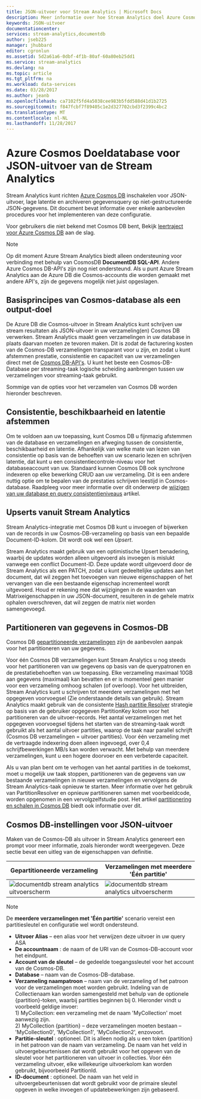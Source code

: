 ```yaml
---
title: JSON-uitvoer voor Stream Analytics | Microsoft Docs
description: Meer informatie over hoe Stream Analytics doel Azure Cosmos DB voor de JSON-uitvoer, voor het archiveren van gegevens en lage latentie query's op niet-gestructureerde JSON-gegevens.
keywords: JSON-uitvoer
documentationcenter: 
services: stream-analytics,documentdb
author: jseb225
manager: jhubbard
editor: cgronlun
ms.assetid: 5d2a61a6-0dbf-4f1b-80af-60a80eb25dd1
ms.service: stream-analytics
ms.devlang: na
ms.topic: article
ms.tgt_pltfrm: na
ms.workload: data-services
ms.date: 03/28/2017
ms.author: jeanb
ms.openlocfilehash: ca7102f5fd4a5038cee983b5fdd588d41d1b2725
ms.sourcegitcommit: f847fcbf7f89405c1e2d327702cbd3f2399c4bc2
ms.translationtype: MT
ms.contentlocale: nl-NL
ms.lasthandoff: 11/28/2017
---
```

# <a name="target-azure-cosmos-db-for-json-output-from-stream-analytics"></a>Azure Cosmos Doeldatabase voor JSON-uitvoer van de Stream Analytics
Stream Analytics kunt richten [Azure Cosmos DB](https://azure.microsoft.com/services/documentdb/) inschakelen voor JSON-uitvoer, lage latentie en archiveren gegevensquery op niet-gestructureerde JSON-gegevens. Dit document bevat informatie over enkele aanbevolen procedures voor het implementeren van deze configuratie.

Voor gebruikers die niet bekend met Cosmos DB bent, Bekijk [leertraject voor Azure Cosmos DB](https://azure.microsoft.com/documentation/learning-paths/documentdb/) aan de slag. 

> [!Note]
> Op dit moment Azure Stream Analytics biedt alleen ondersteuning voor verbinding met behulp van CosmosDB **DocumentDB SQL-API**.
> Andere Azure Cosmos DB-API's zijn nog niet ondersteund. Als u punt Azure Stream Analytics aan de Azure DB die Cosmos-accounts die worden gemaakt met andere API's, zijn de gegevens mogelijk niet juist opgeslagen. 

## <a name="basics-of-cosmos-db-as-an-output-target"></a>Basisprincipes van Cosmos-database als een output-doel
De Azure DB die Cosmos-uitvoer in Stream Analytics kunt schrijven uw stream resultaten als JSON-uitvoer in uw verzameling(en) Cosmos DB verwerken. Stream Analytics maakt geen verzamelingen in uw database in plaats daarvan moeten ze tevoren maken. Dit is zodat de facturering kosten van de Cosmos-DB verzamelingen transparant voor u zijn, en zodat u kunt afstemmen prestatie, consistentie en capaciteit van uw verzamelingen direct met de [Cosmos DB-API's](https://msdn.microsoft.com/library/azure/dn781481.aspx). U kunt het beste een Cosmos-DB-Database per streaming-taak logische scheiding aanbrengen tussen uw verzamelingen voor streaming-taak gebruikt.

Sommige van de opties voor het verzamelen van Cosmos DB worden hieronder beschreven.

## <a name="tune-consistency-availability-and-latency"></a>Consistentie, beschikbaarheid en latentie afstemmen
Om te voldoen aan uw toepassing, kunt Cosmos DB u fijnmazig afstemmen van de database en verzamelingen en afweging tussen de consistentie, beschikbaarheid en latentie. Afhankelijk van welke mate van lezen van consistentie op basis van de behoeften van uw scenario lezen en schrijven latentie, dat kunt u een consistentiecontrole-niveau voor het databaseaccount van uw. Standaard kunnen Cosmos DB ook synchrone indexeren op elke bewerking CRUD aan uw verzameling. Dit is een andere nuttig optie om te bepalen van de prestaties schrijven leestijd in Cosmos-database. Raadpleeg voor meer informatie over dit onderwerp de [wijzigen van uw database en query consistentieniveaus](../documentdb/documentdb-consistency-levels.md) artikel.

## <a name="upserts-from-stream-analytics"></a>Upserts vanuit Stream Analytics
Stream Analytics-integratie met Cosmos DB kunt u invoegen of bijwerken van de records in uw Cosmos-DB-verzameling op basis van een bepaalde Document-ID-kolom. Dit wordt ook wel een *Upsert*.

Stream Analytics maakt gebruik van een optimistische Upsert benadering, waarbij de updates worden alleen uitgevoerd als invoegen is mislukt vanwege een conflict Document-ID. Deze update wordt uitgevoerd door de Stream Analytics als een PATCH, zodat u kunt gedeeltelijke updates aan het document, dat wil zeggen het toevoegen van nieuwe eigenschappen of het vervangen van die een bestaande eigenschap incrementeel wordt uitgevoerd. Houd er rekening mee dat wijzigingen in de waarden van Matrixeigenschappen in uw JSON-document, resulteren in de gehele matrix ophalen overschreven, dat wil zeggen de matrix niet worden samengevoegd.

## <a name="data-partitioning-in-cosmos-db"></a>Partitioneren van gegevens in Cosmos-DB
Cosmos DB [gepartitioneerde verzamelingen](../cosmos-db/partition-data.md) zijn de aanbevolen aanpak voor het partitioneren van uw gegevens. 

Voor één Cosmos DB verzamelingen kunt Stream Analytics u nog steeds voor het partitioneren van uw gegevens op basis van de querypatronen en de prestatiebehoeften van uw toepassing. Elke verzameling maximaal 10GB aan gegevens (maximaal) kan bevatten en er is momenteel geen manier voor een verzameling omhoog schalen (of overloop). Voor het uitbreiden, Stream Analytics kunt u schrijven tot meerdere verzamelingen met het opgegeven voorvoegsel (Zie onderstaande details van gebruik). Stream Analytics maakt gebruik van de consistente [Hash partitie Resolver](https://msdn.microsoft.com/library/azure/microsoft.azure.documents.partitioning.hashpartitionresolver.aspx) strategie op basis van de gebruiker opgegeven PartitionKey kolom voor het partitioneren van de uitvoer-records. Het aantal verzamelingen met het opgegeven voorvoegsel tijdens het starten van de streaming-taak wordt gebruikt als het aantal uitvoer partities, waarop de taak naar parallel schrijft (Cosmos DB verzamelingen = uitvoer partities). Voor één verzameling met de vertraagde indexering doen alleen ingevoegd, over 0,4 schrijfbewerkingen MB/s kan worden verwacht. Met behulp van meerdere verzamelingen, kunt u een hogere doorvoer en een verbeterde capaciteit.

Als u van plan bent om te verhogen van het aantal partities in de toekomst, moet u mogelijk uw taak stoppen, partitioneren van de gegevens van uw bestaande verzamelingen in nieuwe verzamelingen en vervolgens de Stream Analytics-taak opnieuw te starten. Meer informatie over het gebruik van PartitionResolver en opnieuw partitioneren samen met voorbeeldcode, worden opgenomen in een vervolgzelfstudie post. Het artikel [partitionering en schalen in Cosmos DB](../documentdb/documentdb-partition-data.md) biedt ook informatie over dit.

## <a name="cosmos-db-settings-for-json-output"></a>Cosmos DB-instellingen voor JSON-uitvoer
Maken van de Cosmos-DB als uitvoer in Stream Analytics genereert een prompt voor meer informatie, zoals hieronder wordt weergegeven. Deze sectie bevat een uitleg van de eigenschappen van definitie.

Gepartitioneerde verzameling | Verzamelingen met meerdere 'Één partitie'
---|---
![documentdb stream analytics uitvoerscherm](media/stream-analytics-documentdb-output/stream-analytics-documentdb-output-1.png) |  ![documentdb stream analytics uitvoerscherm](media/stream-analytics-documentdb-output/stream-analytics-documentdb-output-2.png)


  
> [!NOTE]
> De **meerdere verzamelingen met 'Één partitie'** scenario vereist een partitiesleutel en configuratie wel wordt ondersteund. 

* **Uitvoer Alias** – een alias voor het verwijzen deze uitvoer in uw query ASA  
* **De accountnaam** : de naam of de URI van de Cosmos-DB-account voor het eindpunt.  
* **Account van de sleutel** – de gedeelde toegangssleutel voor het account van de Cosmos-DB.  
* **Database** – naam van de Cosmos-DB-database.  
* **Verzameling naampatroon** – naam van de verzameling of het patroon voor de verzamelingen moet worden gebruikt. Indeling van de Collectienaam kan worden samengesteld met behulp van de optionele {partition}-token, waarbij partities beginnen bij 0. Hieronder vindt u voorbeeld geldige invoer:  
  1\) MyCollection: een verzameling met de naam 'MyCollection' moet aanwezig zijn.  
  2\) MyCollection {partition} – deze verzamelingen moeten bestaan – 'MyCollection0', 'MyCollection1', 'MyCollection2', enzovoort.  
* **Partitie-sleutel** : optioneel. Dit is alleen nodig als u een token {partition} in het patroon van de naam van verzameling. De naam van het veld in uitvoergebeurtenissen dat wordt gebruikt voor het opgeven van de sleutel voor het partitioneren van uitvoer in collecties. Voor één verzameling uitvoer, elke willekeurige uitvoerkolom kan worden gebruikt, bijvoorbeeld PartitionId.  
* **ID-document** : optioneel. De naam van het veld in uitvoergebeurtenissen dat wordt gebruikt voor de primaire sleutel opgeven in welke invoegen of updatebewerkingen zijn gebaseerd.  
